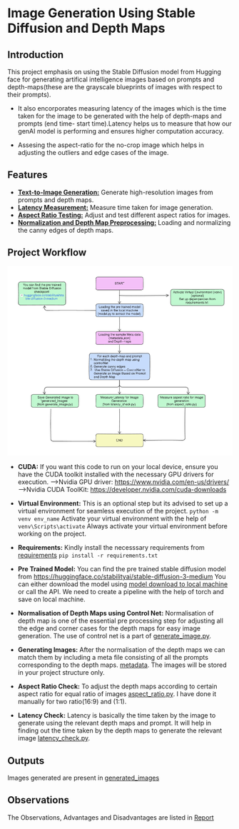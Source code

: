 # Image Generation Using Stable Diffusion and Depth Maps

## **Introduction**
This project emphasis on using the Stable Diffusion model from Hugging face for generating artifical intelligence images based on prompts and depth-maps(these are the grayscale blueprints of images with respect to their prompts).
* It also encorporates measuring latency of the images which is the time taken for the image to be generated with the help of depth-maps and prompts (end time- start time).Latency helps us to measure that how our genAI model is performing and ensures higher computation accuracy.

* Assesing the aspect-ratio for the no-crop image which helps in adjusting the outliers and edge cases of the image.

## **Features**
* <u>**Text-to-Image Generation:**</u> Generate high-resolution images from prompts and depth maps.
* <u>**Latency Measurement:**</u> Measure time taken for image generation.
* <u>**Aspect Ratio Testing:**</u> Adjust and test different aspect ratios for images.
* <u>**Normalization and Depth Map Preprocessing:**</u> Loading and normalizing the canny edges of depth maps.

## **Project Workflow**
![alt text](image.png)
+ **CUDA:**
If you want this code to run on your local device, ensure you have the CUDA toolkit installed with the necessary GPU drivers for execution.
-->Nvidia GPU driver: https://www.nvidia.com/en-us/drivers/
-->Nvidia CUDA ToolKit: https://developer.nvidia.com/cuda-downloads
+ **Virtual Environment:**
This is an optional step but its advised to set up a virtual environment for seamless execution of the project.
```python -m venv env_name```
Activate your virtual environment with the help of 
```venv\Scripts\activate```
Always activate your virtual environment before working on the project. 
+ **Requirements:**
Kindly install the necesssary requirements from [requirements](requirements.txt)
```pip install -r requirements.txt```
+ **Pre Trained Model:**
You can find the pre trained stable diffusion model from https://huggingface.co/stabilityai/stable-diffusion-3-medium
You can either download the model using [model download to local machine](model.py) or call the API. We need to create a pipeline with the help of torch and save on local machine.

+ **Normalisation of Depth Maps using Control Net:**
Normalisation of depth map is one of the essential pre processing step for adjusting all the edge and corner cases for the depth maps for easy image generation. The use of control net is a part of [generate_image.py](generate_image.py).
+ **Generating Images:**
After the normalisation of the depth maps we can match them by including a meta file consisting of all the prompts corresponding to the depth maps.
[metadata](metadata.json). The images will be stored in your project structure only.
+ **Aspect Ratio Check:**
To adjust the depth maps according to certain aspect ratio for equal ratio of images [aspect_ratio.py](aspect_ratio.py). I have done it manually for two ratio(16:9) and (1:1).
+ **Latency Check:** Latency is basically the time taken by the image to generate using the relevant depth maps and prompt. It will help in finding out the time taken by the depth maps to generate the relevant image [latency_check.py](latency_check.py).

## **Outputs**
Images generated are present in [generated_images](generated_images)

## **Observations**
The Observations, Advantages and Disadvantages are listed in [Report](<Project Report.pdf>)






